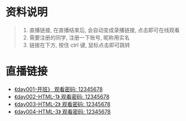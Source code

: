 # 资料说明

> 1. 直播链接, 在直播结束后, 会自动变成录播链接, 点击即可在线观看
> 1. 需要注册的同学, 注册一下账号, 昵称用实名
> 1. 链接在下方, 按住 ctrl 键, 鼠标点击即可跳转

# 直播链接

- [《day001-开班》 观看密码: 12345678](https://live.eeo.cn/pc.html?lessonKey=d675226357e092bd)
- [《day002-HTML-1》 观看密码: 12345678](https://live.eeo.cn/pc.html?lessonKey=dd0da0e6e55e43e5)
- [《day003-HTML-2》 观看密码: 12345678](https://live.eeo.cn/pc.html?lessonKey=ab8ec27448316b36)
- [《day004-HTML-3》 观看密码: 12345678](https://live.eeo.cn/pc.html?lessonKey=5fe4a1fd9ae612d8)

